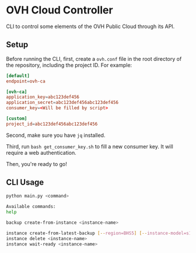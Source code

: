 # OVH Cloud Controller

CLI to control some elements of the OVH Public Cloud through its API.

## Setup

Before running the CLI, first, create a `ovh.conf` file in the root directory of the repository, including the project
ID. For example:

```toml
[default]
endpoint=ovh-ca

[ovh-ca]
application_key=abc123def456
application_secret=abc123def456abc123def456
consumer_key=<Will be filled by script>

[custom]
project_id=abc123def456abc123def456
```

Second, make sure you have `jq` installed.

Third, run `bash get_consumer_key.sh` to fill a new consumer key. It will require a web authentication.

Then, you're ready to go!

## CLI Usage

```bash
python main.py <command>
 
Available commands:
help

backup create-from-instance <instance-name>

instance create-from-latest-backup [--region=BHS5] [--instance-model=s1-2] <backup-prefix>
instance delete <instance-name>
instance wait-ready <instance-name>
```
